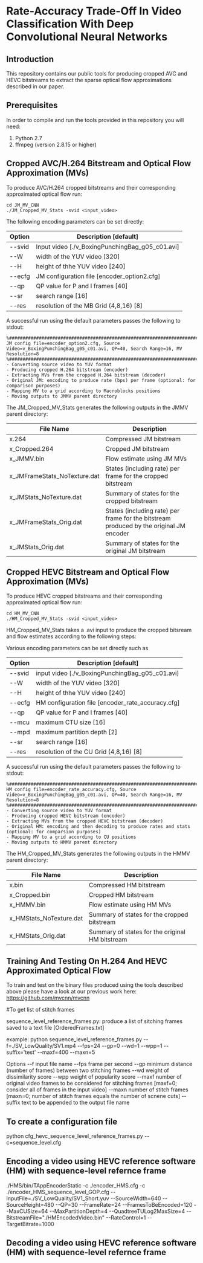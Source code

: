 # Rate-Accuracy Trade-Off In Video Classification With Deep Convolutional Neural Networks

## Introduction

This repository contains our public tools for producing cropped AVC and HEVC bitstreams to extract the sparse optical flow approximations  described in our paper.

## Prerequisites

In order to compile and run the tools provided in this repository you will need:
1. Python 2.7 
2. ffmpeg (version 2.8.15 or higher)

## Cropped AVC/H.264 Bitstream and Optical Flow Approximation (MVs)
To produce AVC/H.264 cropped bitstreams and their corresponding approximated optical flow run:
```
cd JM_MV_CNN
./JM_Cropped_MV_Stats -svid <input_video>
```

The following encoding parameters can be set directly:

Option | Description [default]
---|---
--svid |  Input video [./v_BoxingPunchingBag_g05_c01.avi]
--W  | width of the YUV video [320]
--H | height of thhe YUV video [240]
--ecfg |  JM configuration file [encoder_option2.cfg]
--qp  |   QP value for P and I frames [40]
--sr  |   search range [16]
--res  |  resolution of the MB Grid (4,8,16) [8]

A successful run using the default parameters passes the following to stdout:
```
%########################################################################################
JM config file=encoder_option2.cfg, Source Video=v_BoxingPunchingBag_g05_c01.avi, QP=40, Search Range=16, MV Resolution=8
%########################################################################################
- Converting source video to YUV format
- Producing cropped H.264 bitstream (encoder)
- Extracting MVs from the cropped H.264 bitstream (decoder)
- Original JM: encoding to produce rate (bps) per frame (optional: for comparison purposes) 
- Mapping MV to a grid according to Macroblocks positions
- Moving outputs to JMMV parent directory
```
The JM_Cropped_MV_Stats generates the following outputs in the JMMV parent directory:

File Name | Description
---|---
x.264 | Compressed JM bitstream
x_Cropped.264 | Cropped JM bitstream
x_JMMV.bin | Flow estimate using JM MVs
x_JMFrameStats_NoTexture.dat | States (including rate) per frame for the cropped bitstream
x_JMStats_NoTexture.dat | Summary of states for the cropped bitstream
x_JMFrameStats_Orig.dat | States (including rate) per frame for the bitstream produced by the original JM encoder
x_JMStats_Orig.dat | Summary of states for the original JM bitstream

## Cropped HEVC Bitstream and Optical Flow Approximation (MVs)
To produce HEVC cropped bitstreams and their corresponding approximated optical flow run:
```
cd HM_MV_CNN
./HM_Cropped_MV_Stats -svid <input_video>
```

HM_Cropped_MV_Stats takes a .avi input to produce the cropped bitsream and flow estimates according to the following steps:

Various encoding parameters can be set directly such as

Option | Description [default]
---|---
--svid |  input video [./v_BoxingPunchingBag_g05_c01.avi]
--W  | width of the YUV video [320]
--H | height of thhe YUV video [240]
--ecfg |  HM configuration file [encoder_rate_accuracy.cfg]
--qp  |   QP value for P and I frames [40]
--mcu |   maximum CTU size [16]
--mpd |   maximum partition depth [2]
--sr  |   search range [16]
--res  |  resolution of the CU Grid (4,8,16) [8]


A successful run using the default parameters passes the following to stdout:
```
%########################################################################################
HM config file=encoder_rate_accuracy.cfg, Source Video=v_BoxingPunchingBag_g05_c01.avi, QP=40, Search Range=16, MV Resolution=8
%########################################################################################
- Converting source video to YUV format
- Producing cropped HEVC bitstream (encoder)
- Extracting MVs from the cropped HEVC bitstream (decoder)
- Original HM: encoding and then decoding to produce rates and stats (optional: for comparsion purposes)
- Mapping MV to a grid according to CU positions
- Moving outputs to HMMV parent directory
```

The HM_Cropped_MV_Stats generates the following outputs in the HMMV parent directory:

File Name | Description
---|---
x.bin | Compressed HM bitstream
x_Cropped.bin | Cropped HM bitstream
x_HMMV.bin | Flow estimate using HM MVs
x_HMStats_NoTexture.dat | Summary of states for the cropped bitstream
x_HMStats_Orig.dat | Summary of states for the original HM bitstream

## Training And Testing On H.264 And HEVC Approximated Optical Flow
To train and test on the binary files produced using the tools described above please have a look at our previous work here:
https://github.com/mvcnn/mvcnn




#To get  list of stitch frames

sequence_level_reference_frames.py: produce a list of sitching frames saved to a text file [OrderedFrames.txt]

example:
python sequence_level_reference_frames.py --f=./SV_LowQuality/SV1.mp4 --fps=24 --gp=0 --wd=1 --wpp=1 --suffix='test' --maxf=400 --maxn=5

Options
--f		input file name 
--fps		frame per second
--gp		minimum distance (number of frames) between two stitching frames
--wd		weight of dissimilarity score
--wpp		weight of popularity score
--maxf		number of original video frames to be considered for stitching frames [maxf=0; consider all of frames in the input video]
--maxn		number of stitch frames [maxn=0; number of stitch frames equals the number of scnene cuts]
--suffix	text to be appended to the output file name


## To create a configuration file
python cfg_hevc_sequence_level_reference_frames.py --c=sequence_level.cfg


## Encoding a video using HEVC reference software (HM) with  sequence-level refernce frame
./HMS/bin/TAppEncoderStatic -c ./encoder_HMS.cfg -c ./encoder_HMS_sequence_level_GOP.cfg --InputFile=./SV_LowQuality/SV1_Short.yuv --SourceWidth=640 --SourceHeight=480  --QP=30 --FrameRate=24 
--FramesToBeEncoded=120 --MaxCUSize=64 --MaxPartitionDepth=4 --QuadtreeTULog2MaxSize=4 --BitstreamFile="./HMEncodedVideo.bin" --RateControl=1 --TargetBitrate=1000

## Decoding a video using HEVC reference software (HM) with  sequence-level refernce frame
